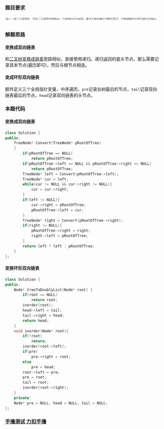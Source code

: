 ### 题目要求

![](./pic/offer36.png)

### 解题思路

#### 变换成双向链表

和[二叉树变换成链表](114.md)思路相似，直接使用递归。递归返回的是头节点，那么需要记录其末节点(遍历即可)，然后与根节点相连。

#### 变成环形双向链表

额外定义三个全局指针变量，中序遍历，`pre`记录左树最后的节点，`tail`记录双向链表最后的节点，`head`记录双向链表的头节点。

### 本题代码

#### 变换成双向链表

```c++
class Solution {
public:
    TreeNode* Convert(TreeNode* pRootOfTree)
    {
        if(pRootOfTree == NULL)
            return pRootOfTree;
        if(pRootOfTree->left == NULL && pRootOfTree->right == NULL)
            return pRootOfTree;
        TreeNode* left = Convert(pRootOfTree->left);
        TreeNode* cur = left;
        while(cur != NULL && cur->right != NULL){
            cur = cur->right;
        }
        if(left != NULL){
            cur->right = pRootOfTree;
            pRootOfTree->left = cur;
        }
        TreeNode* right = Convert(pRootOfTree->right);
        if(right != NULL){
            pRootOfTree->right = right;
            right->left = pRootOfTree;
        }
        return left ? left : pRootOfTree;
    }
};
```

#### 变换环形双向链表

```c++
class Solution {
public:
    Node* treeToDoublyList(Node* root) {
        if(root == NULL)
            return root;
        inorder(root);
        head->left = tail;
        tail->right = head;
        return head;
    }
    void inorder(Node* root){
        if(!root)
            return;
        inorder(root->left);
        if(pre)
            pre->right = root;
        else
            pre = head;
        root->left = pre;
        pre = root;
        tail = root;
        inorder(root->right);
    }
    private:
    Node* pre = NULL, head = NULL, tail = NULL;
};
```

### [手撸测试](<https://www.nowcoder.com/practice/947f6eb80d944a84850b0538bf0ec3a5?tpId=13&tqId=11179&tPage=2&rp=1&ru=%2Fta%2Fcoding-interviews&qru=%2Fta%2Fcoding-interviews%2Fquestion-ranking>)    [力扣手撸](https://leetcode-cn.com/problems/er-cha-sou-suo-shu-yu-shuang-xiang-lian-biao-lcof/)



